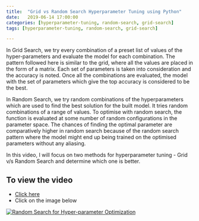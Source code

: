 ```yaml
---
title:  "Grid vs Random Search Hyperparameter Tuning using Python"
date:   2019-06-14 17:00:00
categories: [hyperparameter-tuning, random-search, grid-search]
tags: [hyperparameter-tuning, random-search, grid-search]

---
```


In Grid Search, we try every combination of a preset list of values of the hyper-parameters and evaluate the model for each combination. The pattern followed here is similar to the grid, where all the values are placed in the form of a matrix. Each set of parameters is taken into consideration and the accuracy is noted. Once all the combinations are evaluated, the model with the set of parameters which give the top accuracy is considered to be the best.

In Random Search, we try random combinations of the hyperparameters which are used to find the best solution for the built model. It tries random combinations of a range of values. To optimise with random search, the function is evaluated at some number of random configurations in the parameter space. The chances of finding the optimal parameter are comparatively higher in random search because of the random search pattern where the model might end up being trained on the optimised parameters without any aliasing.

In this video, I will focus on two methods for hyperparameter tuning - Grid v/s Random Search and determine which one is better.


## To view the video
* [Click here](https://youtu.be/Ah4wsTXghwI)
* Click on the image below

[![Random Search for Hyper-parameter Optimization](http://img.youtube.com/vi/Ah4wsTXghwI/0.jpg)](http://www.youtube.com/watch?v=Ah4wsTXghwI)